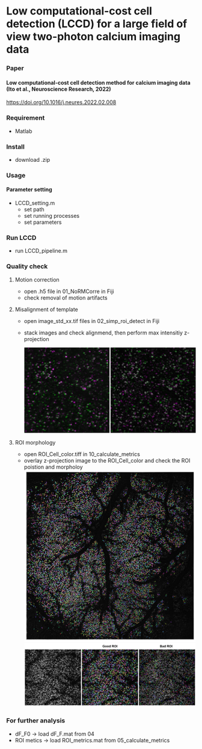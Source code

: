 # Low computational-cost cell detection (LCCD) for a large field of view two-photon calcium imaging data

### Paper
#### Low computational-cost cell detection method for calcium imaging data (Ito et al., Neuroscience Research, 2022)

https://doi.org/10.1016/j.neures.2022.02.008

### Requirement
- Matlab

### Install
- download .zip

### Usage
#### Parameter setting
- LCCD_setting.m
   - set path
   - set running processes
   - set parameters

### Run LCCD
- run LCCD_pipeline.m

### Quality check
1. Motion correction
   - open .h5 file in 01_NoRMCorre in Fiji
   - check removal of motion artifacts
2. Misalignment of template
   - open image_std_xx.tif files in 02_simp_roi_detect in Fiji
   - stack images and check alignmend, then perform max intensitiy z-projection
   
      <img src="00_images/Motion_correction_templates.png" width="600">
      
3. ROI morphology
   - open ROI_Cell_color.tiff in 10_calculate_metrics
   - overlay z-projection image to the ROI_Cell_color and check the ROI poistion and morpholoy
      <img src="00_images/ROI_CellUse_overlay.png" width="600">
      <img src="00_images/ROI_montage.png" width="600">

### For further analysis
- dF_F0 -> load dF_F.mat from 04
- ROI metics -> load ROI_metrics.mat from 05_calculate_metrics

